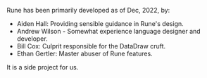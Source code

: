 Rune has been primarily developed as of Dec, 2022, by:

* Aiden Hall: Providing sensible guidance in Rune's design.
* Andrew Wilson - Somewhat experience language designer and developer.
* Bill Cox: Culprit responsible for the DataDraw cruft.
* Ethan Gertler: Master abuser of Rune features.

It is a side project for us.
